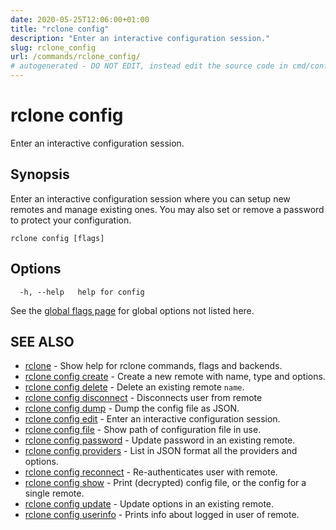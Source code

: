 ```yaml
---
date: 2020-05-25T12:06:00+01:00
title: "rclone config"
description: "Enter an interactive configuration session."
slug: rclone_config
url: /commands/rclone_config/
# autogenerated - DO NOT EDIT, instead edit the source code in cmd/config/ and as part of making a release run "make commanddocs"
---
```

# rclone config

Enter an interactive configuration session.

## Synopsis

Enter an interactive configuration session where you can setup new
remotes and manage existing ones. You may also set or remove a
password to protect your configuration.


```
rclone config [flags]
```

## Options

```
  -h, --help   help for config
```

See the [global flags page](/flags/) for global options not listed here.

## SEE ALSO

* [rclone](/commands/rclone/)	 - Show help for rclone commands, flags and backends.
* [rclone config create](/commands/rclone_config_create/)	 - Create a new remote with name, type and options.
* [rclone config delete](/commands/rclone_config_delete/)	 - Delete an existing remote `name`.
* [rclone config disconnect](/commands/rclone_config_disconnect/)	 - Disconnects user from remote
* [rclone config dump](/commands/rclone_config_dump/)	 - Dump the config file as JSON.
* [rclone config edit](/commands/rclone_config_edit/)	 - Enter an interactive configuration session.
* [rclone config file](/commands/rclone_config_file/)	 - Show path of configuration file in use.
* [rclone config password](/commands/rclone_config_password/)	 - Update password in an existing remote.
* [rclone config providers](/commands/rclone_config_providers/)	 - List in JSON format all the providers and options.
* [rclone config reconnect](/commands/rclone_config_reconnect/)	 - Re-authenticates user with remote.
* [rclone config show](/commands/rclone_config_show/)	 - Print (decrypted) config file, or the config for a single remote.
* [rclone config update](/commands/rclone_config_update/)	 - Update options in an existing remote.
* [rclone config userinfo](/commands/rclone_config_userinfo/)	 - Prints info about logged in user of remote.

